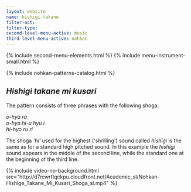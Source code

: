 ```yaml
---
layout: website
name: hishigi-takane
filter-act:
filter-type:
second-level-menu-active: music
third-level-menu-active: nohkan
---
```


{% include second-menu-elements.html %}
{% include menu-instrument-small.html %}

<main class="page-content">
<div class="wrapper sidebar-contents">
  <aside class="sidebar-contents__table">
    {% include nohkan-patterns-catalog.html %}
  </aside>
  <section class="sidebar-contents__section">
  <div class="text-container">
    <h2><em>Hishigi takane mi kusari</em></h2>
    <p>The pattern consists of three phrases with the following shoga:</p><p>
<em>o-hya ra<br>
o-hya hi-u hyu i<br>
hi-hyo ru ri
</em>
</p><p> The shoga <em>'hi'</em> used for the highest ('shrilling') sound called <em>hishigi</em> is the same as for a standard high pitched sound. In this example the <em>hishigi</em> sound appears in the middle of the second line, while the standard one at the beginning of the third line. </p>
{% include video-no-background.html
  src="http://d7rcwrflqckpu.cloudfront.net/Academic_sl/Nohkan-Hishige_Takane_Mi_Kusari_Shoga_sl.mp4"
%}
  </div>
  </section>
  </div>
</main>
